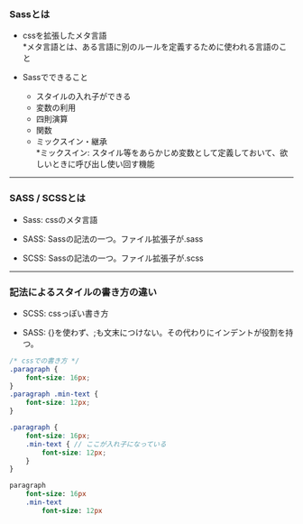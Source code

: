 ### Sassとは

- cssを拡張したメタ言語  
    *メタ言語とは、ある言語に別のルールを定義するために使われる言語のこと  

- Sassでできること
    - スタイルの入れ子ができる　
    - 変数の利用
    - 四則演算
    - 関数
    - ミックスイン・継承  
        *ミックスイン: スタイル等をあらかじめ変数として定義しておいて、欲しいときに呼び出し使い回す機能  

---

### SASS / SCSSとは

- Sass: cssのメタ言語

- SASS: Sassの記法の一つ。ファイル拡張子が.sass

- SCSS: Sassの記法の一つ。ファイル拡張子が.scss

---

### 記法によるスタイルの書き方の違い

- SCSS: cssっぽい書き方

- SASS: {}を使わず、;も文末につけない。その代わりにインデントが役割を持つ。

```css
/* cssでの書き方 */
.paragraph {
    font-size: 16px;
}
.paragraph .min-text {
    font-size: 12px;
}
```

```SCSS
.paragraph {
    font-size: 16px;
    .min-text { // ここが入れ子になっている
        font-size: 12px;
    }
}
```

```Sass
paragraph
    font-size: 16px
    .min-text
        font-size: 12px
```
